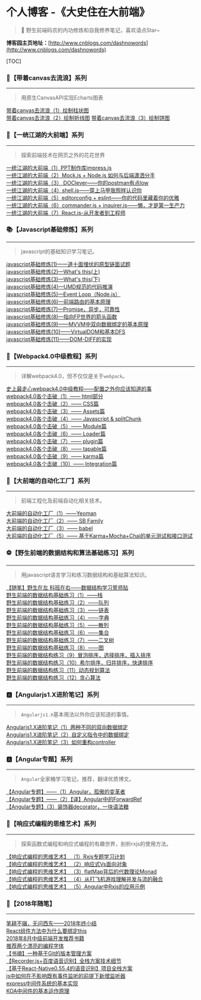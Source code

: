 # 个人博客 -《大史住在大前端》
> 🐳 野生前端码农的内功修炼和自我修养笔记，喜欢请点Star~

**博客园主页地址：**[http://www.cnblogs.com/dashnowords](http://www.cnblogs.com/dashnowords)

[TOC]

### :angel:【带着canvas去流浪】系列

___

>  用原生CanvasAPI实现Echarts图表
   
[带着canvas去流浪（1）绘制柱状图](https://www.cnblogs.com/dashnowords/p/10506921.html)   
[带着canvas去流浪（2）绘制折线图](https://www.cnblogs.com/dashnowords/p/10554552.html)
[带着canvas去流浪（3）绘制饼图](https://www.cnblogs.com/dashnowords/p/10574646.html)


### :whale:【一统江湖的大前端】系列

___

>  探索前端技术在网页之外的花花世界
   
[一统江湖的大前端（1）PPT制作库impress.js](https://www.cnblogs.com/dashnowords/p/9609301.html)   
[一统江湖的大前端（2）Mock.js + Node.js 如何与后端潇洒分手](https://www.cnblogs.com/dashnowords/p/9632492.html)   
[一统江湖的大前端（3） DOClever——你的postman有点low](https://www.cnblogs.com/dashnowords/p/9609307.html)   
[一统江湖的大前端（4）shell.js——穿上马甲我照样认识你](https://www.cnblogs.com/dashnowords/p/9632493.html)   
[一统江湖的大前端（5）editorconfig + eslint——你的代码里藏着你的优雅](https://www.cnblogs.com/dashnowords/p/9632494.html)   
[一统江湖的大前端（6）commander.js + inquirer.js——懒，才是第一生产力](https://www.cnblogs.com/dashnowords/p/9632495.html)   
[一统江湖的大前端（7）React.js-从开发者到工程师](https://www.cnblogs.com/dashnowords/p/9632496.html)   

### :books:【Javascript基础修炼】系列

___

> javascript的基础知识学习笔记。
   
[javascript基础修炼(1)—一道十面埋伏的原型链面试题](https://www.cnblogs.com/dashnowords/p/9404237.html)   
[javascript基础修炼(2)—What's this(上)](https://www.cnblogs.com/dashnowords/p/9410495.html)   
[javascript基础修炼(3)—What's this(下)](https://www.cnblogs.com/dashnowords/p/9410498.html)   
[javascript基础修炼(4)—UMD规范的代码推演](https://www.cnblogs.com/dashnowords/p/9537315.html)   
[javascript基础修炼(5)—Event Loop（Node.js）](https://www.cnblogs.com/dashnowords/p/9649829.html)   
[javascript基础修炼(6)—前端路由的基本原理](https://www.cnblogs.com/dashnowords/p/9671213.html)   
[javascript基础修炼(7)—Promise，异步，可靠性](https://www.cnblogs.com/dashnowords/p/9709477.html)   
[javascript基础修炼(8)—指向FP世界的箭头函数](https://www.cnblogs.com/dashnowords/p/9807398.html)    
[javascript基础修炼(9)——MVVM中双向数据绑定的基本原理](https://www.cnblogs.com/dashnowords/p/9955460.html)   
[javascript基础修炼(10)——VirtualDOM和基本DFS](https://www.cnblogs.com/dashnowords/p/10030036.html)   
[javascript基础修炼(11)——DOM-DIFF的实现](https://www.cnblogs.com/dashnowords/p/10098152.html)   

### :art:【Webpack4.0中级教程】系列

___

> 详解webpack4.0，但不仅仅是关于`webpack`。
   
[史上最走心webpack4.0中级教程——配置之外你应该知道的事](https://www.cnblogs.com/dashnowords/p/9572755.html)    
[webpack4.0各个击破（1）—— html部分](https://www.cnblogs.com/dashnowords/p/9478777.html)   
[webpack4.0各个击破（2）—— CSS篇](https://www.cnblogs.com/dashnowords/p/9520414.html)   
[webpack4.0各个击破（3）—— Assets篇](https://www.cnblogs.com/dashnowords/p/9545476.html)   
[webpack4.0各个击破（4）—— Javascript & splitChunk](https://www.cnblogs.com/dashnowords/p/9545482.html)   
[webpack4.0各个击破（5）—— Module篇](https://www.cnblogs.com/dashnowords/p/9557366.html)   
[webpack4.0各个击破（6）—— Loader篇](https://www.cnblogs.com/dashnowords/p/9557372.html)   
[webpack4.0各个击破（7）—— plugin篇](https://www.cnblogs.com/dashnowords/p/9572749.html)   
[webpack4.0各个击破（8）—— tapable篇](https://www.cnblogs.com/dashnowords/p/9572750.html)   
[webpack4.0各个击破（9）—— karma篇](https://www.cnblogs.com/dashnowords/p/9572753.html)   
[webpack4.0各个击破（10）—— Integration篇](https://www.cnblogs.com/dashnowords/p/9572754.html)    


### :violin:【大前端的自动化工厂】系列

___

> 前端工程化及前端自动化相关技术。
   
[大前端的自动化工厂（1）——Yeoman](https://www.cnblogs.com/dashnowords/p/9460705.html)   
[大前端的自动化工厂（2）—— SB Family](https://www.cnblogs.com/dashnowords/p/9460722.html)   
[大前端的自动化工厂（3）—— babel](https://www.cnblogs.com/dashnowords/p/9537311.html)   
[大前端的自动化工厂（5）—— 基于Karma+Mocha+Chai的单元测试和接口测试](https://www.cnblogs.com/dashnowords/p/9736491.html)   



### :soccer:【野生前端的数据结构和算法基础练习】系列

___

> 用javascript语言学习和练习数据结构和基础算法知识。
   
[【随笔】野生在左 科班在右——数据结构学习誓师贴](https://www.cnblogs.com/dashnowords/p/9736499.html)   
[野生前端的数据结构基础练习（1）——栈](https://www.cnblogs.com/dashnowords/p/9737665.html)   
[野生前端的数据结构基础练习（2）——队列](https://www.cnblogs.com/dashnowords/p/9739481.html)   
[野生前端的数据结构基础练习（3）——链表](https://www.cnblogs.com/dashnowords/p/9747051.html)   
[野生前端的数据结构基础练习（4）——字典](https://www.cnblogs.com/dashnowords/p/9880013.html)    
[野生前端的数据结构基础练习（5）——散列](https://www.cnblogs.com/dashnowords/p/9893996.html)   
[野生前端的数据结构基础练习（6）——集合](https://www.cnblogs.com/dashnowords/p/9926072.html)   
[野生前端的数据结构基础练习（7）——二叉树](https://www.cnblogs.com/dashnowords/p/9955479.html)   
[野生前端的数据结构基础练习（8）——图](https://www.cnblogs.com/dashnowords/p/10030035.html)   
[野生前端的数据结构练习（9）冒泡排序，选择排序，插入排序](https://www.cnblogs.com/dashnowords/p/10030038.html)   
[野生前端的数据结构练习（10）希尔排序，归并排序，快速排序](https://www.cnblogs.com/dashnowords/p/10041401.html)   
[野生前端的数据结构练习（11）动态规划算法](https://www.cnblogs.com/dashnowords/p/10073292.html)   
[野生前端的数据结构练习（12）贪心算法](https://www.cnblogs.com/dashnowords/p/10073306.html)   



### :a:【Angularjs1.X进阶笔记】系列

___

> `Angularjs1.X`基本用法以外你应该知道的事情。
   
[Angularjs1.X进阶笔记（1）两种不同的双向数据绑定](https://www.cnblogs.com/dashnowords/p/9325775.html)   
[Angularjs1.X进阶笔记（2）自定义指令中的数据绑定](https://www.cnblogs.com/dashnowords/p/9332548.html)   
[Angularjs1.X进阶笔记（3）如何重构controller](https://www.cnblogs.com/dashnowords/p/10125707.html)   


### :a:【Angular专题】系列

___

> `Angular`全家桶学习笔记，推荐，翻译优质博文。
   
[【Angular专题】——（1）Angular，孤傲的变革者](https://www.cnblogs.com/dashnowords/p/10087041.html)   
[【Angular专题】——（2）【译】Angular中的ForwardRef](https://www.cnblogs.com/dashnowords/p/10123696.html)   
[【Angular专题】（3）装饰器decorator，一块语法糖](https://www.cnblogs.com/dashnowords/p/10158537.html)   


### :basketball:【响应式编程的思维艺术】系列

___

> 探索函数式编程和响应式编程的有趣世界，剖析rxjs的使用方法。
   
[【响应式编程的思维艺术】 （1）Rxjs专题学习计划](https://www.cnblogs.com/dashnowords/p/10133782.html)    
[【响应式编程的思维艺术】 （2）响应式Vs面向对象](https://www.cnblogs.com/dashnowords/p/10163367.html)   
[【响应式编程的思维艺术】 （3）flatMap背后的代数理论Monad](https://www.cnblogs.com/dashnowords/p/10176213.html)   
[【响应式编程的思维艺术】 （4）从打飞机游戏理解并发与流的融合](https://www.cnblogs.com/dashnowords/p/10193087.html)   
[【响应式编程的思维艺术】 （5）Angular中Rxjs的应用示例](https://www.cnblogs.com/dashnowords/p/10409224.html)   

### :pencil:【2018年随笔】

___


[笔耕不辍，无问西东——2018年终小结](https://www.cnblogs.com/dashnowords/p/10199126.html)   
[React组件方法中为什么要绑定this](https://www.cnblogs.com/dashnowords/p/9343383.html)   
[2018年8月中级前端开发推荐书籍](https://www.cnblogs.com/dashnowords/p/9373806.html)   
[推荐两个漂亮的编程字体](https://www.cnblogs.com/dashnowords/p/9460695.html)   
[【书摘】一种基于Git的版本管理方案](https://www.cnblogs.com/dashnowords/p/9537300.html)   
[【Recorder.js+百度语音识别】全栈方案技术细节](https://www.cnblogs.com/dashnowords/p/9557355.html)   
[【基于React-Native0.55.4的语音识别】项目全栈方案](https://www.cnblogs.com/dashnowords/p/9841068.html)   
[js中如何在不影响既有事件监听的前提下新增监听器](https://www.cnblogs.com/dashnowords/p/9593946.html)   
[express中间件系统的基本实现](https://www.cnblogs.com/dashnowords/p/9683361.html)   
[KOA中间件的基本运作原理](https://www.cnblogs.com/dashnowords/p/10439605.html)   

